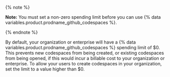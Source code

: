 {% note %}

**Note:** You must set a non-zero spending limit before you can use {% data variables.product.prodname_github_codespaces %}.

{% endnote %}

By default, your organization or enterprise will have a {% data variables.product.prodname_github_codespaces %} spending limit of $0. This prevents new codespaces from being created, or existing codespaces from being opened, if this would incur a billable cost to your organization or enterprise. To allow your users to create codespaces in your organization, set the limit to a value higher than $0.
